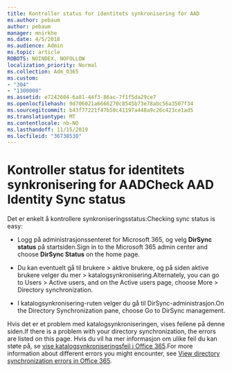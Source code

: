 ```yaml
---
title: Kontroller status for identitets synkronisering for AAD
ms.author: pebaum
author: pebaum
manager: mnirkhe
ms.date: 4/5/2018
ms.audience: Admin
ms.topic: article
ROBOTS: NOINDEX, NOFOLLOW
localization_priority: Normal
ms.collection: Adm_O365
ms.custom:
- "304"
- "1300008"
ms.assetid: e7242604-6a81-44f3-86ac-7f1f5da29ce7
ms.openlocfilehash: 9d706021a6666270c8545b73e78abc56a3507f34
ms.sourcegitcommit: b43f77221f47b50c41197a448a9c26c423ce1ad5
ms.translationtype: MT
ms.contentlocale: nb-NO
ms.lasthandoff: 11/15/2019
ms.locfileid: "36738530"
---
```

# <a name="check-aad-identity-sync-status"></a><span data-ttu-id="575a3-102">Kontroller status for identitets synkronisering for AAD</span><span class="sxs-lookup"><span data-stu-id="575a3-102">Check AAD Identity Sync status</span></span>

<span data-ttu-id="575a3-103">Det er enkelt å kontrollere synkroniseringsstatus:</span><span class="sxs-lookup"><span data-stu-id="575a3-103">Checking sync status is easy:</span></span>
  
- <span data-ttu-id="575a3-104">Logg på administrasjonssenteret for Microsoft 365, og velg **DirSync status** på startsiden.</span><span class="sxs-lookup"><span data-stu-id="575a3-104">Sign in to the Microsoft 365 admin center and choose **DirSync Status** on the home page.</span></span>

- <span data-ttu-id="575a3-105">Du kan eventuelt gå til brukere \> aktive brukere, og på siden aktive brukere velger du mer \> katalogsynkronisering.</span><span class="sxs-lookup"><span data-stu-id="575a3-105">Alternately, you can go to Users \> Active users, and on the Active users page, choose More \> Directory synchronization.</span></span>

- <span data-ttu-id="575a3-106">I katalogsynkronisering-ruten velger du gå til DirSync-administrasjon.</span><span class="sxs-lookup"><span data-stu-id="575a3-106">On the Directory Synchronization pane, choose Go to DirSync management.</span></span>

<span data-ttu-id="575a3-107">Hvis det er et problem med katalogsynkroniseringen, vises feilene på denne siden.</span><span class="sxs-lookup"><span data-stu-id="575a3-107">If there is a problem with your directory synchronization, the errors are listed on this page.</span></span> <span data-ttu-id="575a3-108">Hvis du vil ha mer informasjon om ulike feil du kan støte på, se [vise katalogsynkroniseringsfeil i Office 365](https://docs.microsoft.com//office365/enterprise/identify-directory-synchronization-errors).</span><span class="sxs-lookup"><span data-stu-id="575a3-108">For more information about different errors you might encounter, see [View directory synchronization errors in Office 365](https://docs.microsoft.com//office365/enterprise/identify-directory-synchronization-errors).</span></span>
  